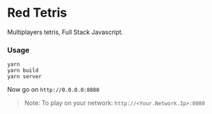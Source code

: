 # Red Tetris

Multiplayers tetris, Full Stack Javascript.

### Usage

```
yarn
yarn build
yarn server 
```

Now go on `http://0.0.0.0:8080`


> Note: To play on your network: `http://<Your.Network.Ip>:8080`